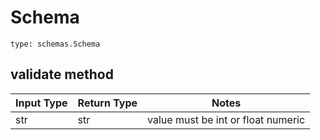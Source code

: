 # Schema
```
type: schemas.Schema
```

## validate method
Input Type | Return Type | Notes
------------ | ------------- | -------------
str | str | value must be int or float numeric
